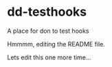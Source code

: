 dd-testhooks
============

A place for don to test hooks

Hmmmm, editing the README file.

Lets edit this one more time...
